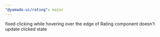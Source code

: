```yaml
---
"@yamada-ui/rating": major
---
```


fixed clicking while hovering over the edge of Rating component doesn't update clicked state
